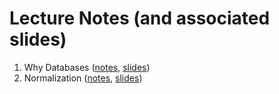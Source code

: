# Lecture Notes (and associated slides)

1. Why Databases ([notes](why-databases.md), [slides](why-databases-slides.pdf))
2. Normalization ([notes](normalization.md), [slides](normalization-slides.pdf)) 

